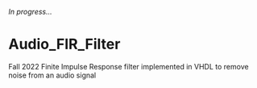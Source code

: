 _In progress..._
# Audio_FIR_Filter
Fall 2022
Finite Impulse Response filter implemented in VHDL to remove noise from an audio signal
